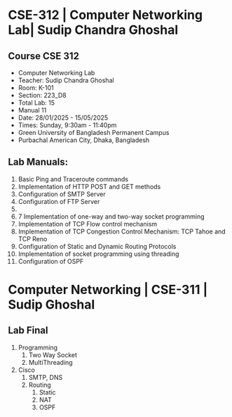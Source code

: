 # CSE-312 | Computer Networking Lab| Sudip Chandra Ghoshal

## Course CSE 312
 - Computer Networking Lab
 - Teacher: Sudip Chandra Ghoshal
 - Room: K-101
 - Section: 223_D8
 - Total Lab: 15
 - Manual 11
 - Date: 28/01/2025 - 15/05/2025
 - Times: Sunday, 9:30am - 11:40pm
 - Green University of Bangladesh Permanent Campus
 - Purbachal American City, Dhaka, Bangladesh
 

 ## Lab Manuals:
 1. Basic Ping and Traceroute commands
 2. Implementation of HTTP POST and GET methods
 3. Configuration of SMTP Server
 4. Configuration of FTP Server
 5. 
 6. 7 Implementation of one-way and two-way socket programming
 7. Implementation of TCP Flow control mechanism
 8. Implementation of TCP Congestion Control Mechanism: TCP Tahoe and TCP Reno
 9. Configuration of Static and Dynamic Routing Protocols
 10. Implementation of socket programming using threading
 11. Configuration of OSPF


























# Computer Networking | CSE-311 | Sudip Ghoshal

## Lab Final
1. Programming
   1. Two Way Socket
   2. MultiThreading
2. Cisco
   1. SMTP, DNS
   2. Routing
      1. Static
      2. NAT
      3. OSPF  